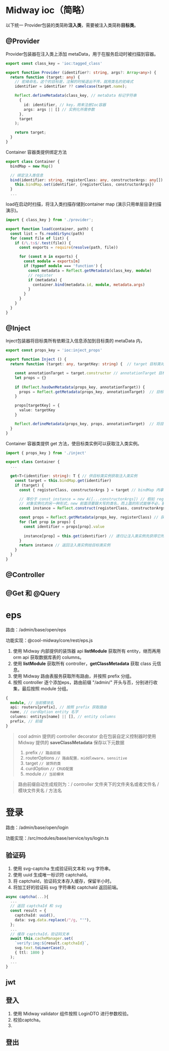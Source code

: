# Midway ioc（简略）

以下统一 Provider包装的类简称**注入类**，需要被注入类简称**目标类**。

## @Provider

Provider包装器在注入类上添加 metaData，用于在服务启动时被扫描到容器。

```typescript
export const class_key = 'ioc:tagged_class'

export function Provider (identifier?: string, args?: Array<any>) {
  return function (target: any) {
    // 驼峰命名，这个的目标是，注解的时候退出不传，就用类名的驼峰式
    identifier = identifier ?? camelcase(target.name);

    Reflect.defineMetadata(class_key, // metaData 标记字符串
      { 
        id: identifier, // key，用来注册Ioc容器
        args: args || [] // 实例化所需参数
      }, 
      target
    );

    return target;
  }
}
```

Container 容器类提供绑定方法

```typescript
export class Container {
  bindMap = new Map()

  // 绑定注入类信息
  bind(identifier: string, registerClass: any, constructorArgs: any[]) {
    this.bindMap.set(identifier, {registerClass, constructorArgs})
  }
  ...
```

load在启动时扫描，将注入类扫描存储到container map (演示只用单层目录扫描演示)。

```typescript
import { class_key } from './provider';

export function load(container, path) {
  const list = fs.readdirSync(path)
  for (const file of list) {
    if (/\.ts$/.test(file)) {
      const exports = require(resolve(path, file))

      for (const m in exports) {
        const module = exports[m]
        if (typeof module === 'function') {
          const metadata = Reflect.getMetadata(class_key, module)
          // register
          if (metadata) {
            container.bind(metadata.id, module, metadata.args)
          }
        }
      }
    }
  }
}
```

## @Inject

Inject包装器将目标类所有依赖注入信息添加到目标类的 metaData 内，

```typescript
export const props_key = 'ioc:inject_props'

export function Inject () {
  return function (target: any, targetKey: string) {  // target 目标类对象，targetKey 注入的变量名

    const annotationTarget = target.constructor // annotationTarget 目标类
    let props = {}
    
    if (Reflect.hasOwnMetadata(props_key, annotationTarget)) {
      props = Reflect.getMetadata(props_key, annotationTarget)  // 目标类是否已有元数据记依赖注入变量
    }

    props[targetKey] = {
      value: targetKey
    }

    Reflect.defineMetadata(props_key, props, annotationTarget)  // 将目标类所有依赖注入变量信息添加到目标类的 metaData 内
  }
}
```

Container 容器类提供 get 方法，使目标类实例可以获取注入类实例。

```typescript
import { props_key } from './inject'

export class Container {
  ...
  
  get<T>(identifier: string): T { // 供目标类实例获取注入类实例
    const target = this.bindMap.get(identifier)
    if (target) {
      const { registerClass, constructorArgs } = target // bindMap 内拿到注入类

      // 等价于 const instance = new A([...constructorArgs]) // 假如 registerClass 为定义的类 A
      // 对象实例化的另一种形式，new 前面须要跟大写的类名，而上面的形式能够不必，能够把一个类赋值给一个变量，通过变量实例化类
      const instance = Reflect.construct(registerClass, constructorArgs) // 获取注入类实例

      const props = Reflect.getMetadata(props_key, registerClass) // 获取注入类的依赖注入变量元数据
      for (let prop in props) {
        const identifier = props[prop].value
        
        instance[prop] = this.get(identifier) // 递归让注入类实例先获得它所有依赖注入的对象
      }
      return instance // 返回注入类实例给目标类实例
    }
  }
}

```

## @Controller

## @Get 和 @Query


# eps

路由：/admin/base/open/eps

功能实现：@cool-midway/core/rest/eps.js

1. 使用 Midway 内部提供的装饰器 api **listModule** 获取所有 entity，继而再用 orm api 获取数据库表的 columns。
2. 使用 **listModule** 获取所有 controller，**getClassMetadata** 获取 class 元信息。
3. 使用 Midway 路由表服务获取所有路由，并按照 prefix 分组。
4. 按照 controller 逐个添加eps，路由前缀 "/admin/" 开头与否，分别进行收集，最后按照 module 分组。

```typescript
{
  module, // 当前模块名
  api: routers[prefix], // 按照 prefix 获取路由
  name, // curdOption entity 名字 
  columns: entitys[name] || [], // entity columns
  prefix, // 前缀
}
```

> cool admin 提供的 controller decorator 会在包装自定义控制器时使用 Midway 提供的 **saveClassMetadata** 保存以下元数据
> 1. prefix `// 路由前缀`
> 2. routerOptions `// 路由配置，middleware，sensitive`
> 3. target `// 装饰的类`
> 4. curdOption `// CRUD配置`
> 5. module `// 当前模块`

> 路由前缀自动生成规则为：/ controller 文件夹下的文件夹名或者文件名 / 模块文件夹名 / 方法名

# 登录

路由：/admin/base/open/login

功能实现：/src/modules/base/service/sys/login.ts

## 验证码

1. 使用 svg-captcha 生成验证码文本和 svg 字符串。
2. 使用 uuid 生成唯一标识符 captchaId。
3. 将 captchaId，验证码文本存入缓存，保留半小时。
4. 将加工好的验证码 svg 字符串和 captchaId 返回前端。

```typescript
async captcha(...){
  ...
  // 返回 captchaId 和 svg
  const result = {
    captchaId: uuid(),
    data: svg.data.replace(/"/g, "'"),
  };
  ...
  // 缓存 captchaId，验证码文本
  await this.cacheManager.set(
    `verify:img:${result.captchaId}`,
    svg.text.toLowerCase(),
    { ttl: 1800 }
  );
  ...
}
```

## jwt

## 登入

1. 使用 Midway validator 组件按照 LoginDTO 进行参数校验。
2. 校验captcha。
3. 

## 登出

